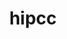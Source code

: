 ---
title: "hipcc"
layout: cache
categories: [package, develop-2025-03-23]
meta: {"compilers": ["gcc@=11.4.0", "gcc@=13.2.0"], "num_specs": 4, "num_specs_by_stack": {"e4s": 3, "ml-linux-x86_64-rocm": 1, "root": 4}, "oss": ["ubuntu22.04", "ubuntu24.04"], "platforms": ["linux"], "stacks": ["e4s", "ml-linux-x86_64-rocm", "root"], "targets": ["x86_64_v3"], "versions": ["6.1.2", "6.3.2"]}
spec_details: [{"compiler": "gcc@=13.2.0", "hash": "3pru2qx6ppy3tjusvgzgmnq4tzylfqmn", "os": "ubuntu24.04", "platform": "linux", "size": "-", "stacks": ["ml-linux-x86_64-rocm", "root"], "target": "x86_64_v3", "variants": ["build_system=cmake", "build_type=Release", "generator=make", "~ipo", "patches=f9d4d87"], "versions": ["6.1.2"]}, {"compiler": "gcc@=11.4.0", "hash": "gdkxbwpya453wi3vo6mrazo5eiiw7ums", "os": "ubuntu22.04", "platform": "linux", "size": "-", "stacks": ["e4s", "root"], "target": "x86_64_v3", "variants": ["build_system=cmake", "build_type=Release", "generator=make", "~ipo", "patches=c10b010"], "versions": ["6.3.2"]}, {"compiler": "gcc@=11.4.0", "hash": "ssnyziawshxi3pmw4ogvxkw3vfykwk37", "os": "ubuntu22.04", "platform": "linux", "size": "-", "stacks": ["e4s", "root"], "target": "x86_64_v3", "variants": ["build_system=cmake", "build_type=Release", "generator=make", "~ipo", "patches=c10b010"], "versions": ["6.3.2"]}, {"compiler": "gcc@=11.4.0", "hash": "yvgpvjgpsj337bimyhedpavrdc27q25j", "os": "ubuntu22.04", "platform": "linux", "size": "-", "stacks": ["e4s", "root"], "target": "x86_64_v3", "variants": ["build_system=cmake", "build_type=Release", "generator=make", "~ipo", "patches=c10b010"], "versions": ["6.3.2"]}]
---